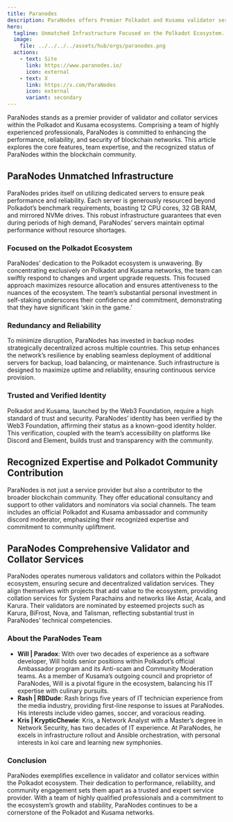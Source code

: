 ```yaml
---
title: Paranodes
description: ParaNodes offers Premier Polkadot and Kusama validator services, ensuring performance, reliability, and community engagement with dedicated servers and expert team.
hero:
  tagline: Unmatched Infrastructure Focused on the Polkadot Ecosystem.
  image: 
    file: ../../../../assets/hub/orgs/paranodes.png
  actions:
    - text: Site
      link: https://www.paranodes.io/
      icon: external
    - text: X
      link: https://x.com/ParaNodes
      icon: external
      variant: secondary
---
```


ParaNodes stands as a premier provider of validator and collator services within the Polkadot and Kusama ecosystems. Comprising a team of highly experienced professionals, ParaNodes is committed to enhancing the performance, reliability, and security of blockchain networks. This article explores the core features, team expertise, and the recognized status of ParaNodes within the blockchain community.

## ParaNodes Unmatched Infrastructure
ParaNodes prides itself on utilizing dedicated servers to ensure peak performance and reliability. Each server is generously resourced beyond Polkadot’s benchmark requirements, boasting 12 CPU cores, 32 GB RAM, and mirrored NVMe drives. This robust infrastructure guarantees that even during periods of high demand, ParaNodes’ servers maintain optimal performance without resource shortages.

### Focused on the Polkadot Ecosystem
ParaNodes’ dedication to the Polkadot ecosystem is unwavering. By concentrating exclusively on Polkadot and Kusama networks, the team can swiftly respond to changes and urgent upgrade requests. This focused approach maximizes resource allocation and ensures attentiveness to the nuances of the ecosystem. The team’s substantial personal investment in self-staking underscores their confidence and commitment, demonstrating that they have significant ‘skin in the game.’

### Redundancy and Reliability
To minimize disruption, ParaNodes has invested in backup nodes strategically decentralized across multiple countries. This setup enhances the network’s resilience by enabling seamless deployment of additional servers for backup, load balancing, or maintenance. Such infrastructure is designed to maximize uptime and reliability, ensuring continuous service provision.

### Trusted and Verified Identity
Polkadot and Kusama, launched by the Web3 Foundation, require a high standard of trust and security. ParaNodes’ identity has been verified by the Web3 Foundation, affirming their status as a known-good identity holder. This verification, coupled with the team’s accessibility on platforms like Discord and Element, builds trust and transparency with the community.

## Recognized Expertise and Polkadot Community Contribution
ParaNodes is not just a service provider but also a contributor to the broader blockchain community. They offer educational consultancy and support to other validators and nominators via social channels. The team includes an official Polkadot and Kusama ambassador and community discord moderator, emphasizing their recognized expertise and commitment to community upliftment.

## ParaNodes Comprehensive Validator and Collator Services
ParaNodes operates numerous validators and collators within the Polkadot ecosystem, ensuring secure and decentralized validation services. They align themselves with projects that add value to the ecosystem, providing collation services for System Parachains and networks like Astar, Acala, and Karura. Their validators are nominated by esteemed projects such as Karura, BiFrost, Nova, and Talisman, reflecting substantial trust in ParaNodes’ technical competencies.

### About the ParaNodes Team
- **Will | Paradox**: With over two decades of experience as a software developer, Will holds senior positions within Polkadot’s official Ambassador program and its Anti-scam and Community Moderation teams. As a member of Kusama’s outgoing council and proprietor of ParaNodes, Will is a pivotal figure in the ecosystem, balancing his IT expertise with culinary pursuits.
- **Rash | RBDude**: Rash brings five years of IT technician experience from the media industry, providing first-line response to issues at ParaNodes. His interests include video games, soccer, and voracious reading.
- **Kris | KrypticChewie**: Kris, a Network Analyst with a Master’s degree in Network Security, has two decades of IT experience. At ParaNodes, he excels in infrastructure rollout and Ansible orchestration, with personal interests in koi care and learning new symphonies.

### Conclusion
ParaNodes exemplifies excellence in validator and collator services within the Polkadot ecosystem. Their dedication to performance, reliability, and community engagement sets them apart as a trusted and expert service provider. With a team of highly qualified professionals and a commitment to the ecosystem’s growth and stability, ParaNodes continues to be a cornerstone of the Polkadot and Kusama networks.
